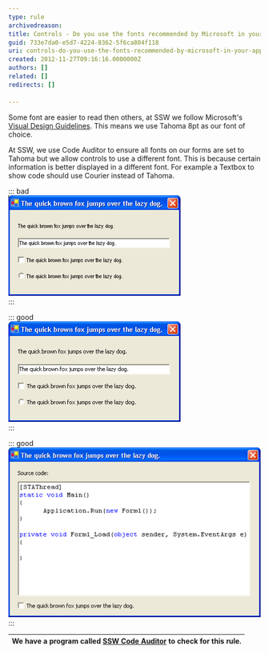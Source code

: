 ```yaml
---
type: rule
archivedreason: 
title: Controls - Do you use the fonts recommended by Microsoft in your application? (Windows Forms Only)
guid: 733e7da0-e5d7-4224-8362-5f6ca804f118
uri: controls-do-you-use-the-fonts-recommended-by-microsoft-in-your-application-(windows-forms-only)
created: 2012-11-27T09:16:16.0000000Z
authors: []
related: []
redirects: []

---
```


Some font are easier to read then others, at SSW we follow Microsoft's [Visual Design Guidelines](http://www.ssw.com.au/ssw/Redirect/Microsoft/MSDNInterfaceText.htm). This means we use Tahoma 8pt as our font of choice.

<!--endintro-->

At SSW, we use Code Auditor to ensure all fonts on our forms are set to Tahoma but we allow controls to use a different font. This is because certain information is better displayed in a different font. For example a Textbox to show code should use Courier instead of Tahoma.


::: bad  
![Figure: Bad Example - This form uses a non-standard font, and it is hard to read](../../assets/FontBadArialNarrow.gif)  
:::


::: good  
![Figure: Good Example - This form uses Tahoma, and it is easy to read](../../assets/FontGoodTahoma.gif)  
:::


::: good  
![Figure: Good Example - This form uses Tahoma, and the RichTextBox displays source code using Courier New](../../assets/FontCourierNew.gif)  
:::


| We have a program called [SSW Code Auditor](http://www.ssw.com.au/ssw/CodeAuditor/Rules.aspx#VBFont) to check for this rule. |
| --- |
